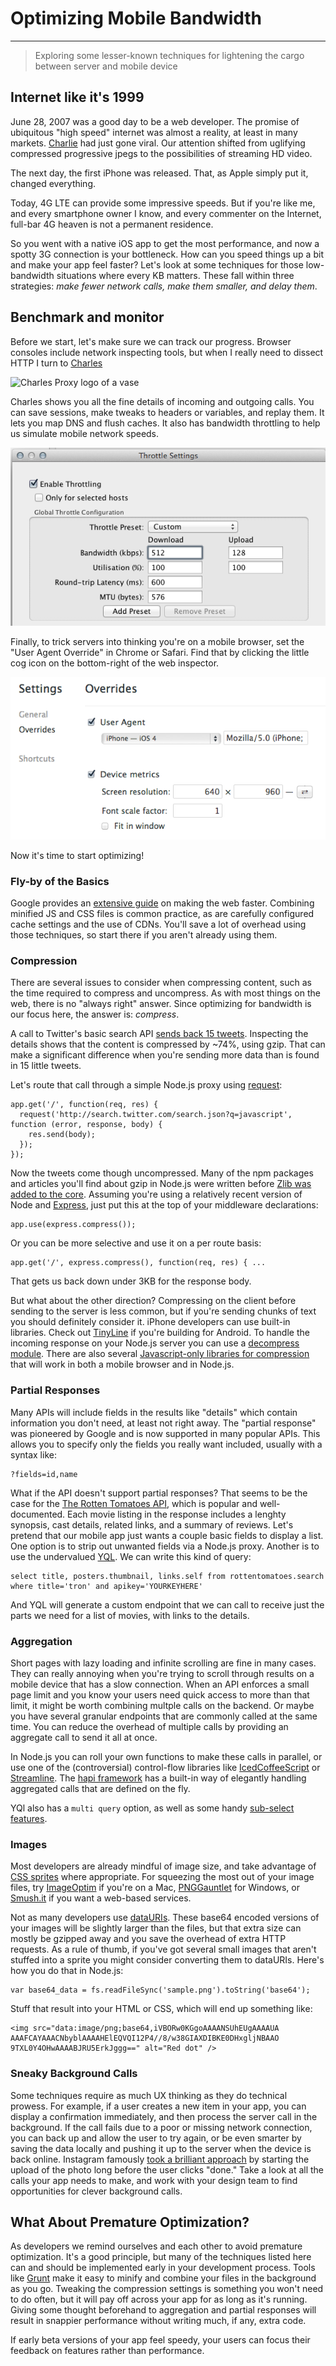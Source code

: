 # Optimizing Mobile Bandwidth

---

> Exploring some lesser-known techniques for lightening the cargo between server and mobile device

## Internet like it's 1999
June 28, 2007 was a good day to be a web developer. The promise of ubiquitous "high speed" internet was almost a reality, at least in many markets. [Charlie](http://www.youtube.com/watch?v=_OBlgSz8sSM) had just gone viral. Our attention shifted from uglifying compressed progressive jpegs to the possibilities of streaming HD video.

The next day, the first iPhone was released. That, as Apple simply put it, changed everything.

Today, 4G LTE can provide some impressive speeds. But if you're like me, and every smartphone owner I know, and every commenter on the Internet, full-bar 4G heaven is not a permanent residence.

So you went with a native iOS app to get the most performance, and now a spotty 3G connection is your bottleneck. How can you speed things up a bit and make your app feel faster? Let's look at some techniques for those low-bandwidth situations where every KB matters. These fall within three strategies: _make fewer network calls, make them smaller, and delay them_.

## Benchmark and monitor
Before we start, let's make sure we can track our progress. Browser consoles include network inspecting tools, but when I really need to dissect HTTP I turn to [Charles](http://www.charlesproxy.com/)

![Charles Proxy logo of a vase](http://www.charlesproxy.com/static/img/charles_hdr.png)

Charles shows you all the fine details of incoming and outgoing calls. You can save sessions, make tweaks to headers or variables, and replay them. It lets you map DNS and flush caches. It also has bandwidth throttling to help us simulate mobile network speeds.

![Charles bandwidth settings at 512 kbps](img/charles-throttle.png)

Finally, to trick servers into thinking you're on a mobile browser, set the "User Agent Override" in Chrome or Safari. Find that by clicking the little cog icon on the bottom-right of the web inspector.

![Browser web inspector settings to fake iPhone](img/fake-user-agent.png)

Now it's time to start optimizing!

### Fly-by of the Basics
Google provides an [extensive guide](https://developers.google.com/speed/) on making the web faster. Combining minified JS and CSS files is common practice, as are carefully configured cache settings and the use of CDNs. You'll save a lot of overhead using those techniques, so start there if you aren't already using them.

### Compression
There are several issues to consider when compressing content, such as the time required to compress and uncompress. As with most things on the web, there is no "always right" answer. Since optimizing for bandwidth is our focus here, the answer is: _compress_.

A call to Twitter's basic search API [sends back 15 tweets](https://search.twitter.com/search.json?q=javascript). Inspecting the details shows that the content is compressed by ~74%, using gzip. That can make a significant difference when you're sending more data than is found in 15 little tweets.

Let's route that call through a simple Node.js proxy using [request](https://github.com/mikeal/request):

    app.get('/', function(req, res) {
      request('http://search.twitter.com/search.json?q=javascript', function (error, response, body) {
        res.send(body);
      });
    });

Now the tweets come though uncompressed. Many of the npm packages and articles you'll find about gzip in Node.js were written before [Zlib was added to the core](http://nodejs.org/api/zlib.html). Assuming you're using a relatively recent version of Node and [Express](http://expressjs.com), just put this at the top of your middleware declarations:

    app.use(express.compress());

Or you can be more selective and use it on a per route basis:

    app.get('/', express.compress(), function(req, res) { ...

That gets us back down under 3KB for the response body.

But what about the other direction? Compressing on the client before sending to the server is less common, but if you're sending chunks of text you should definitely consider it. iPhone developers can use built-in libraries. Check out [TinyLine](http://www.tinyline.com/utils/index.html) if you're building for Android. To handle the incoming response on your Node.js server you can use a [decompress module](https://npmjs.org/package/express-decompress). There are also several [Javascript-only libraries for compression](https://github.com/cscott/compressjs) that will work in both a mobile browser and in Node.js.

### Partial Responses
Many APIs will include fields in the results like "details" which contain information you don't need, at least not right away. The "partial response" was pioneered by Google and is now supported in many popular APIs. This allows you to specify only the fields you really want included, usually with a syntax like:

    ?fields=id,name

What if the API doesn't support partial responses? That seems to be the case for the [The Rotten Tomatoes API](http://developer.rottentomatoes.com/iodocs), which is popular and well-documented. Each movie listing in the response includes a lenghty synopsis, cast details, related links, and a summary of reviews. Let's pretend that our mobile app just wants a couple basic fields to display a list. One option is to strip out unwanted fields via a Node.js proxy. Another is to use the undervalued [YQL](http://developer.yahoo.com/yql/). We can write this kind of query:

    select title, posters.thumbnail, links.self from rottentomatoes.search where title='tron' and apikey='YOURKEYHERE'

And YQL will generate a custom endpoint that we can call to receive just the parts we need for a list of movies, with links to the details.

### Aggregation
Short pages with lazy loading and infinite scrolling are fine in many cases. They can really annoying when you're trying to scroll through results on a mobile device that has a slow connection. When an API enforces a small page limit and you know your users need quick access to more than that limit, it might be worth combining multple calls on the backend. Or maybe you have several granular endpoints that are commonly called at the same time. You can reduce the overhead of multiple calls by providing an aggregate call to send it all at once.

In Node.js you can roll your own functions to make these calls in parallel, or use one of the (controversial) control-flow libraries like [IcedCoffeeScript](http://maxtaco.github.io/coffee-script/) or [Streamline](https://github.com/Sage/streamlinejs). The [hapi framework](http://walmartlabs.github.io/hapi/) has a built-in way of elegantly handling aggregated calls that are defined on the fly.

YQl also has a `multi query` option, as well as some handy [sub-select features](http://developer.yahoo.com/yql/guide/joins.html).

### Images
Most developers are already mindful of image size, and take advantage of [CSS sprites](https://github.com/richardbutler/node-spritesheet) where appropriate. For squeezing the most out of your image files, try [ImageOptim](http://imageoptim.com/) if you're on a Mac, [PNGGauntlet](http://pnggauntlet.com/) for Windows, or [Smush.it](http://www.smushit.com/ysmush.it/) if you want a web-based services.

Not as many developers use [dataURIs](https://en.wikipedia.org/wiki/Data_URI_scheme). These base64 encoded versions of your images will be slightly larger than the files, but that extra size can mostly be gzipped away and you save the overhead of extra HTTP requests. As a rule of thumb, if you've got several small images that aren't stuffed into a sprite you might consider converting them to dataURIs. Here's how you do that in Node.js:

    var base64_data = fs.readFileSync('sample.png').toString('base64');

Stuff that result into your HTML or CSS, which will end up something like:

    <img src="data:image/png;base64,iVBORw0KGgoAAAANSUhEUgAAAAUA
    AAAFCAYAAACNbyblAAAAHElEQVQI12P4//8/w38GIAXDIBKE0DHxgljNBAAO
    9TXL0Y4OHwAAAABJRU5ErkJggg==" alt="Red dot" />


### Sneaky Background Calls
Some techniques require as much UX thinking as they do technical prowess. For example, if a user creates a new item in your app, you can display a confirmation immediately, and then process the server call in the background. If the call fails due to a poor or missing network connection, you can back up and allow the user to try again, or be even smarter by saving the data locally and pushing it up to the server when the device is back online. Instagram famously [took a brilliant approach](http://www.cultofmac.com/164285/the-clever-trick-instagram-uses-to-upload-photos-so-quickly/) by starting the upload of the photo long before the user clicks "done." Take a look at all the calls your app needs to make, and work with your design team to find opportunities for clever background calls.

## What About Premature Optimization?
As developers we remind ourselves and each other to avoid premature optimization. It's a good principle, but many of the techniques listed here can and should be implemented early in your development process. Tools like [Grunt](http://gruntjs.com/) make it easy to minify and combine your files in the background as you go. Tweaking the compression settings is something you won't need to do often, but it will pay off across your app for as long as it's running. Giving some thought beforehand to aggregation and partial responses will result in snappier performance without writing much, if any, extra code.

If early beta versions of your app feel speedy, your users can focus their feedback on features rather than performance.



